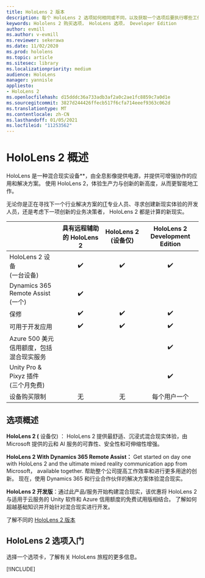 ```yaml
---
title: HoloLens 2 版本
description: 每个 HoloLens 2 选项如何相同或不同，以及获取一个选项后要执行哪些工作。
keywords: Hololens 2 购买选项， HoloLens 选项， Developer Edition
author: evmill
ms.author: v-evmill
ms.reviewer: sekerawa
ms.date: 11/02/2020
ms.prod: hololens
ms.topic: article
ms.sitesec: library
ms.localizationpriority: medium
audience: HoloLens
manager: yannisle
appliesto:
- HoloLens 2
ms.openlocfilehash: d15dddc36a733adb3af2a0c2ae1fc8859c7a0d1e
ms.sourcegitcommit: 3827d244426ffecb517f6cfa714eeef9363c062d
ms.translationtype: MT
ms.contentlocale: zh-CN
ms.lasthandoff: 01/05/2021
ms.locfileid: "11253562"
---
```

# HoloLens 2 概述

HoloLens 是一种混合现实设备**，由全息影像提供电源，并提供可增强协作的应用和解决方案。 使用 HoloLens 2，体验生产力与创新的新高度，从而更智能地工作。

无论你是正在寻找下一个行业解决方案的[IT](https://www.microsoft.com/hololens/apps)专业人员、寻求[](https://www.microsoft.com/hololens/developers)创建新现实体验的开发人员，还是考虑下一项创新[](https://www.microsoft.com/hololens/apps)的业务决策者， HoloLens 2 都是计算的新现实。 

|                                                         | 具有远程辅助的 HoloLens 2 | HoloLens 2 (设备仅)  | HoloLens 2 Development Edition |
|---------------------------------------------------------|:-----------------------------:|:------------------------:|:------------------------------:|
| HoloLens 2 设备 <br> (一台设备)                       |               ✔️               |             ✔️            |                ✔️               |
| Dynamics 365 Remote Assist<br> (一个)                 |               ✔️               |                          |                                |
| 保修                                                |               ✔️               |             ✔️            |                ✔️               |
| 可用于开发应用                                 |               ✔️               |             ✔️            |                ✔️               |
| Azure 500 美元信用额度，包括混合现实服务 |                               |                          |                ✔️               |
| Unity Pro & Pixyz 插件 <br> (三个月免费)         |                               |                          |                ✔️               |
| 设备购买限制                                   |              无             |           无           |          每个用户一个          |

## 选项概述

**HoloLens 2 (** 设备仅) ： HoloLens 2 提供最舒适、沉浸式混合现实体验，由 Microsoft 提供的云和 AI 服务的可靠性、安全性和可伸缩性增强。

**HoloLens 2 With Dynamics 365 Remote Assist：** Get started on day one with HoloLens 2 and the ultimate mixed reality communication app from Microsoft， available together. 帮助整个公司提高工作效率和进行更多用途的创新。 现在，使用 Dynamics 365 和行业合作伙伴的解决方案体验混合现实。

**HoloLens 2 开发版**：通过此产品/服务开始构建混合现实，该优惠将 HoloLens 2 与适用于云服务的 Unity 软件和 Azure 信用额度的免费试用版相结合。 了解如何超越基础知识并开始针对混合现实进行开发。

了解不同的 [HoloLens 2 版本](https://www.microsoft.com/hololens/buy)

## HoloLens 2 选项入门
选择一个选项卡，了解有关 HoloLens 旅程的更多信息。

[!INCLUDE[](includes/options-overview.md)]